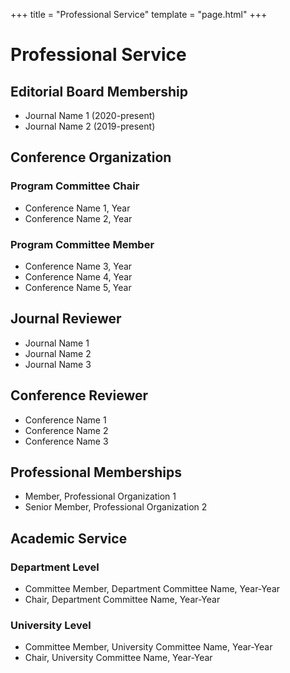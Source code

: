+++
title = "Professional Service"
template = "page.html"
+++

# Professional Service

## Editorial Board Membership

- Journal Name 1 (2020-present)
- Journal Name 2 (2019-present)

## Conference Organization

### Program Committee Chair
- Conference Name 1, Year
- Conference Name 2, Year

### Program Committee Member
- Conference Name 3, Year
- Conference Name 4, Year
- Conference Name 5, Year

## Journal Reviewer

- Journal Name 1
- Journal Name 2
- Journal Name 3

## Conference Reviewer

- Conference Name 1
- Conference Name 2
- Conference Name 3

## Professional Memberships

- Member, Professional Organization 1
- Senior Member, Professional Organization 2

## Academic Service

### Department Level
- Committee Member, Department Committee Name, Year-Year
- Chair, Department Committee Name, Year-Year

### University Level
- Committee Member, University Committee Name, Year-Year
- Chair, University Committee Name, Year-Year